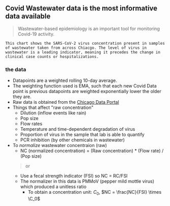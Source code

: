 ## Covid Wastewater data is the most informative data available

> Wastewater-based epidemiology is an important tool for monitoring Covid-19 activity.
 
    This chart shows the SARS-CoV-2 virus concentration present in samples of wastewater taken from across Chiacgo. The level of virus in wastewater is a leading indicator, meaning it precedes the change in clinical case counts or hospitalizations.

### the data
- Datapoints are a weighted rolling 10-day average.
- The weighting function used is EMA, such that each new Covid Data point is previous datapoints are weighted exponentially lower the older they are. 
- Raw data is obtained from the [Chicago Data Portal](https://data.cityofchicago.org/Health-Human-Services/COVID-19-Wastewater-Detection/urdi-w8wq/about_data)
- Things that affect "raw concentration"
    - Dilution (inflow events like rain)
    - Pop size
    - Flow rates
    - Temperature and time-dependent degradation of virus
    - Proportion of virus in the sample that lab is able to quantify
    - PCR inhibition (by other chemicals in wastewater)
- To *normalize* wastewater concentraion (raw)
    - NC (normalized concentration) = (Raw concentration) * (Flow rate) / (Pop size)
    > or
    - Use a fecal strength indicator (FSI) so NC = RC/FSI
    - The normalizer in this data is PMMoV (pepper mild mottle virus) which produced a unitless ratio
        - To obtain a concentration unit: $C_0$, $NC = \frac{NC}{FSI} \times \C_0$

